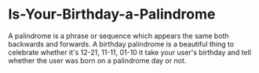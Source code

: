 # Is-Your-Birthday-a-Palindrome
A palindrome is a phrase or sequence which appears the same both backwards and forwards. A birthday palindrome is a beautiful thing to celebrate whether it's 12-21, 11-11, 01-10
it take your user's birthday and tell whether the user was born on a palindrome day or not.
